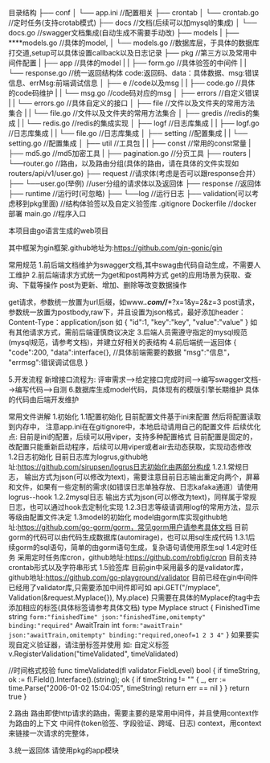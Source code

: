 目录结构
├── conf 
│   └── app.ini       //配置相关
├── crontab
│   └── crontab.go    //定时任务(支持crotab模式)
├── docs              //文档(后续可以加mysql的集成)
│   └── docs.go       //swagger文档集成(自动生成不需要手动改)
├── models
|   ├── ****models.go  //具体的model,
│   └── models.go     //数据库层，于具体的数据库打交道,setup可以具体设置callback以及日志记录
├── pkg               //第三方以及常用中间件配置
|   ├── app  //具体的model
|   |   ├── form.go         //具体验签的中间件
|   |   └── response.go     //统一返回结构体 code:返回码、data：具体数据、msg:错误信息、errMsg:前端调试信息
│   ├── e     //code以及msg
|   |   ├── code.go         //具体的code码维护
|   |   └── msg.go         //code码对应的msg
│   ├── errors     //自定义错误
|   |   └── errors.go         //具体自定义的接口
│   ├── file     //文件以及文件夹的常用方法集合
|   |   └── file.go         //文件以及文件夹的常用方法集合
│   ├── gredis   //redis的集成
|   |   └── redis.go         //redis的集成实现
│   ├── logf   //日志库集成
|   |   ├── logf.go         //日志库集成
|   |   └── file.go         //日志库集成
│   ├── setting   //配置集成
|   |   └── setting.go         //配置集成
│   ├── util   //工具包
|   |   ├── const              //常用的const常量
|   ├──    md5.go         //md5加密工具
|   ├──    pagination.go         //分页工具
├── routers
|   └──router.go         //路由，以及路由分组(具体的路由，请在具体的文件实现如routers/api/v1/user.go)
├── request            //请求体(考虑是否可以跟response合并）
├── └──user.go(举例)            //user分组的请求体以及返回体
├── response            //返回体
├── runtime             //运行时(可忽略)
├── └──log         //运行日志
├── validation(可以考虑移到pkg里面)     //结构体验签以及自定义验签库
.gitignore
Dockerfile     //docker部署
main.go        //程序入口

本项目由go语言生成的web项目

其中框架为gin框架.github地址为:https://github.com/gin-gonic/gin

常用规范
1.前后端文档维护为swagger文档,其中swag由代码自动生成，不需要人工维护
2.前后端请求方式统一为get和post两种方式
get的应用场景为获取、查询、下载等操作
post为更新、增加、删除等改变数据操作

get请求，参数统一放置为url后缀，如www.*****.com/***/***?x=1&y=2&z=3
post请求，参数统一放置为postbody,raw下，并且设置为json格式，最好添加header：Content-Type：application/json
如
{
	"id":1,
	"key":"key",
	"value":"value"
}
如有其他请求方式，需前后端谨慎商议决定
3.后端人员需遵守指定的mysql规范(mysql规范，请参考文档)，并建立好相关的表结构
4.前后端统一返回体
{
	"code":200,
	"data":interface{},  //具体前端需要的数据
	"msg":"信息"，
	"errmsg":错误调试信息
}


5.开发流程
新增接口流程为:
评审需求-->给定接口完成时间-->编写swagger文档-->编写代码-->自测
6.数据库生成model代码，具体现有的模版引擎长期维护
具体的代码由后端开发维护



常用文件讲解
1.初始化
1.1配置初始化
目前配置文件基于ini来配置
然后将配置读取到内存中，
注意app.ini在在gitignore中，本地启动请用自己的配置文件
后续优化点:
目前是ini的配置，后续可以用viper，支持多种配置格式
目前配置是固定的，改配置只能重新启动程序，后续可以用viper或者air去动态获取，实现动态修改
1.2日志初始化
目前日志库为logrus,github地址:https://github.com/sirupsen/logrus日志初始化由两部分构成
1.2.1.常规日志，
输出方式为json(可以修改为text)，需要注意目前日志输出重定向两个，屏幕和文件，如果有一些定制的需求(如错误日志单独存放、日志kafaka通道）请使用logrus--hook
1.2.2mysql日志
输出方式为json(可以修改为text)，同样属于常规日志，也可以通过hook去定制化实现
1.2.3日志等级请调用logf的常用方法，显示等级由配置文件决定
1.3model的初始化
model由gorm库实现github地址:https://github.com/go-gorm/gorm，常见gorm用户请参考具体文档
目前gorm的代码可以由代码生成数据库(automirage)，也可以用sql生成代码
1.3.1后续gorm的sql语句，简单的由gorm语句生成，复杂语句请使用原生sql
1.4定时任务
采用定时任务库cron，github地址:https://github.com/robfig/cron
目前支持crontab形式以及字符串形式
1.5验签库
目前gin中采用最多的是validator库，github地址:https://github.com/go-playground/validator
目前已经在gin中间件已经用了validator库,只需要添加中间件即可如
api.GET("/myplace", Validation(&request.Myplace{}), My.place)
只需要在具体的Myplace的tag中去添加相应的标签(具体标签请参考具体文档)
type Myplace struct {
	FinishedTime string `form:"finishedTime" json:"finishedTime,omitempty" binding:"required"`
	AwaitTrain   int    `form:"awaitTrain" json:"awaitTrain,omitempty" binding:"required,oneof=1 2 3 4"`
}
如果要实现自定义验证器，请注册标签并使用
如:
自定义标签
v.RegisterValidation("timeValidated", timeValidated)

//时间格式校验
func timeValidated(fl validator.FieldLevel) bool {
	if timeString, ok := fl.Field().Interface().(string); ok {
		if timeString != "" {
			_, err := time.Parse("2006-01-02 15:04:05", timeString)
			return err == nil
		}
	}
	return true
}

2.路由
路由即使http请求的路由，需要主要的是常用中间件，并且使用context作为路由的上下文
中间件(token验签、字段验证、跨域、日志)
context，用context来链接一次请求的完整体，

3.统一返回体
请使用pkg的app模块